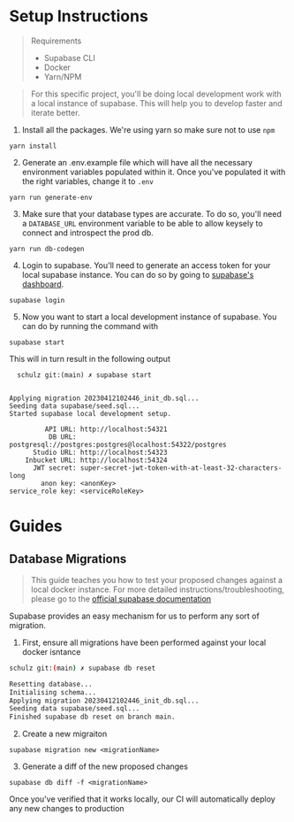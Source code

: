 # Setup Instructions

> Requirements
>
> - Supabase CLI
> - Docker
> - Yarn/NPM

> For this specific project, you'll be doing local development work with a local instance of supabase. This will help you to develop faster and iterate better.

1. Install all the packages. We're using yarn so make sure not to use `npm`

```
yarn install
```

2. Generate an .env.example file which will have all the necessary environment variables populated within it. Once you've populated it with the right variables, change it to `.env `

```
yarn run generate-env
```

3. Make sure that your database types are accurate. To do so, you'll need a `DATABASE_URL` environment variable to be able to allow keysely to connect and introspect the prod db.

```
yarn run db-codegen
```

4. Login to supabase. You'll need to generate an access token for your local supabase instance. You can do so by going to [supabase's dashboard](https://app.supabase.com/account/tokens).

```
supabase login
```

5. Now you want to start a local development instance of supabase. You can do by running the command with

```
supabase start
```

This will in turn result in the following output

```
  schulz git:(main) ✗ supabase start


Applying migration 20230412102446_init_db.sql...
Seeding data supabase/seed.sql...
Started supabase local development setup.

         API URL: http://localhost:54321
          DB URL: postgresql://postgres:postgres@localhost:54322/postgres
      Studio URL: http://localhost:54323
    Inbucket URL: http://localhost:54324
      JWT secret: super-secret-jwt-token-with-at-least-32-characters-long
        anon key: <anonKey>
service_role key: <serviceRoleKey>
```

# Guides

## Database Migrations

> This guide teaches you how to test your proposed changes against a local docker instance. For more detailed instructions/troubleshooting, please go to the [official supabase documentation](https://supabase.com/docs/guides/cli/managing-environments#release-to-production)

Supabase provides an easy mechanism for us to perform any sort of migration.

1. First, ensure all migrations have been performed against your local docker isntance

```bash
schulz git:(main) ✗ supabase db reset

Resetting database...
Initialising schema...
Applying migration 20230412102446_init_db.sql...
Seeding data supabase/seed.sql...
Finished supabase db reset on branch main.
```

2. Create a new migraiton

```
supabase migration new <migrationName>
```

3. Generate a diff of the new proposed changes

```
supabase db diff -f <migrationName>
```

Once you've verified that it works locally, our CI will automatically deploy any new changes to production
